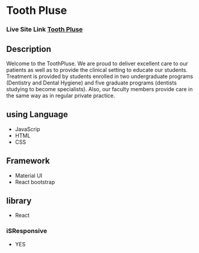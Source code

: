 #  Tooth Pluse    

### Live Site Link [Tooth Pluse](https://fir-auth-cb3a4.web.app/)


## Description
Welcome to the ToothPluse. We are proud to deliver excellent care to our patients as well as to provide the clinical setting to educate our students. Treatment is provided by students enrolled in two undergraduate programs (Dentistry and Dental Hygiene) and five graduate programs (dentists studying to become specialists). Also, our faculty members provide care in the same way as in regular private practice.


## using Language 
  * JavaScrip
  * HTML
  * CSS


## Framework
  * Material UI
  * React bootstrap
  
  
## library
  * React 
  
  
 ### iSResponsive 
  * YES


